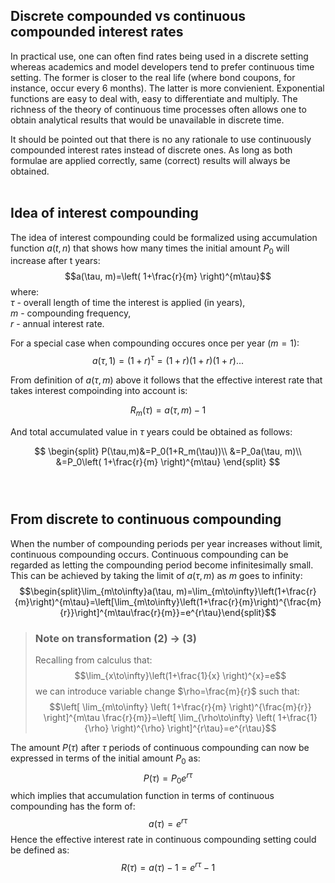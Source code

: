 ## Discrete compounded vs continuous compounded interest rates 
In practical use, one can often find rates being used in a discrete setting whereas academics and model developers tend to prefer continuous time setting. The former is closer to the real life (where bond coupons, for instance, occur every 6 months). The latter is more convienient. Exponential functions are easy to deal with, easy to differentiate and multiply. The richness of the theory of continuous time processes often allows one to obtain analytical results that would be unavailable in discrete time.

It should be pointed out that there is no any rationale to use continuously compounded interest rates instead of discrete ones. As long as both formulae are applied correctly, same (correct) results will always be obtained. 
<br><br>

## Idea of interest compounding
The idea of interest compounding could be formalized using accumulation function $a(t,n)$ that shows how many times the initial amount $P_0$ will increase after t years:
$$a(\tau, m)=\left( 1+\frac{r}{m} \right)^{m\tau}$$ where: <br>
$\tau$ - overall length of time the interest is applied (in years), <br>
$m$ - compounding frequency, <br>
$r$ - annual interest rate. <br>

For a special case when compounding occures once per year ($m=1$):
$$a(\tau, 1)=\left( 1+r \right)^{\tau}=(1+r)(1+r)(1+r)...$$ 

From definition of $a(\tau,m)$ above it follows that the effective interest rate that takes interest compoinding into account is:

$$R_m(\tau)=a(\tau, m)-1$$

And total accumulated value in $\tau$ years could be obtained as follows:

$$
\begin{split}
P(\tau,m)&=P_0(1+R_m(\tau))\\
&=P_0a(\tau, m)\\
&=P_0\left( 1+\frac{r}{m} \right)^{m\tau}
\end{split}
$$
<br><br>

## From discrete to continuous compounding
When the number of compounding periods per year increases without limit, continuous compounding occurs. Continuous compounding can be regarded as letting the compounding period become infinitesimally small. This can be achieved by taking the limit of $a(\tau, m)$ as $m$ goes to infinity: 
$$\begin{split}\lim_{m\to\infty}a(\tau, m)=\lim_{m\to\infty}\left(1+\frac{r}{m}\right)^{m\tau}=\left[\lim_{m\to\infty}\left(1+\frac{r}{m}\right)^{\frac{m}{r}}\right]^{m\tau\frac{r}{m}}=e^{r\tau}\end{split}$$


>### Note on transformation (2) $\to$ (3)
>Recalling from calculus that:
$$\lim_{x\to\infty}\left(1+\frac{1}{x} \right)^{x}=e$$ we can introduce variable change $\rho=\frac{m}{r}$ such that:
$$\left[ \lim_{m\to\infty} \left( 1+\frac{r}{m} \right)^{\frac{m}{r}} \right]^{m\tau \frac{r}{m}}=\left[ \lim_{\rho\to\infty} \left( 1+\frac{1}{\rho} \right)^{\rho} \right]^{r\tau}=e^{r\tau}$$ 


The amount $P(\tau)$ after $\tau$ periods of continuous compounding can now be expressed in terms of the initial amount $P_0$ as:
$$P(\tau) =P_0e^{r\tau}$$ which implies that accumulation function in terms of continuous compounding has the form of:
$$a(\tau)=e^{r\tau}$$ Hence the effective interest rate in continuous compounding setting could be defined as:
$$R(\tau)=a(\tau)-1=e^{r\tau}-1$$
